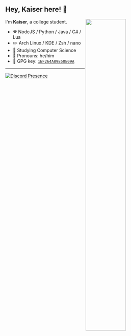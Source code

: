 <!--

Thank you if you like this profile README!

BUT, please DO NOT copy this and create your profile based on it.

You can use it as a reference, and copy a part of it, but DO NOT copy
all of this and create your profile based on it.

It is very common that you forget to change some information and leave
mine in your profile. This has happened too many times.

And, this profile README is auto-updated by GitHub Actions, you can read
[the official documentation](https://docs.github.com/actions) to learn
how to use it.

Only when you know what you are copying should you paste it. So, again,
please DO NOT copy this and create your profile based on it.

What's more, you can find other awesome profile READMEs at
https://github.com/abhisheknaiidu/awesome-github-profile-readme. There
could be a profile README that fits you better than this one.

Wish you a good-looking profile README!

                                   —— ouuan (https://github.com/ouuan)

-->

## Hey, Kaiser here! :wave:

[<img align="right" width="50%" src="https://github-readme-stats.vercel.app/api?username=ouuan&theme=dark&show_icons=true">](https://metrics.lecoq.io/ouuan?template=classic)

I'm **Kaiser**, a college student.

-   :hammer_and_pick: NodeJS / Python / Java / C# / Lua
-   :pencil2: Arch Linux / KDE / Zsh / nano
-   :seedling: Studying Computer Science
-   :man: Pronouns: he/him
-   :key: GPG key: [`1EF264A89E50E09A`](https://github.com/KaiserBloo.gpg)

---

[![Discord Presence](https://lanyard-profile-readme.vercel.app/api/103510031302938624
                            )](https://discord.com/users/103510031302938624)
